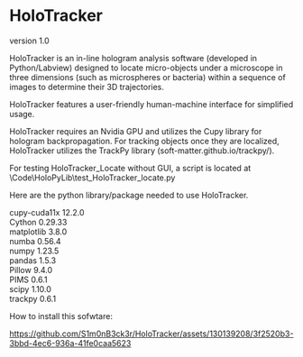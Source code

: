 # HoloTracker
version 1.0

HoloTracker is an in-line hologram analysis software (developed in Python/Labview) designed to locate micro-objects under a microscope in three dimensions (such as microspheres or bacteria) within a sequence of images to determine their 3D trajectories.

HoloTracker features a user-friendly human-machine interface for simplified usage.

HoloTracker requires an Nvidia GPU and utilizes the Cupy library for hologram backpropagation. For tracking objects once they are localized, HoloTracker utilizes the TrackPy library (soft-matter.github.io/trackpy/).

For testing HoloTracker_Locate without GUI, a script is located at \Code\HoloPyLib\test_HoloTracker_locate.py

Here are the python library/package needed to use HoloTracker.

cupy-cuda11x            12.2.0  
Cython                  0.29.33  
matplotlib              3.8.0  
numba                   0.56.4  
numpy                   1.23.5  
pandas                  1.5.3  
Pillow                  9.4.0  
PIMS                    0.6.1  
scipy                   1.10.0  
trackpy                 0.6.1  


How to install this sofwtare:

https://github.com/S1m0nB3ck3r/HoloTracker/assets/130139208/3f2520b3-3bbd-4ec6-936a-41fe0caa5623



